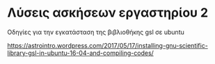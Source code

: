 # Λύσεις ασκήσεων εργαστηρίου 2

Οδηγίες για την εγκατάσταση της βιβλιοθήκης gsl σε ubuntu

<https://astrointro.wordpress.com/2017/05/17/installing-gnu-scientific-library-gsl-in-ubuntu-16-04-and-compiling-codes/>